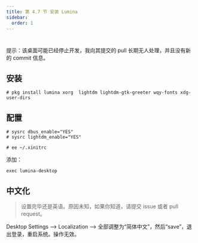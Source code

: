 ```yaml
---
title: 第 4.7 节 安装 Lumina
sidebar:
  order: 1
---
```

# 

提示：该桌面可能已经停止开发，我向其提交的 pull 长期无人处理，并且没有新的 commit 信息。

## 安装

```shell-session
# pkg install lumina xorg  lightdm lightdm-gtk-greeter wqy-fonts xdg-user-dirs
```

## 配置

```shell-session
# sysrc dbus_enable="YES"
# sysrc lightdm_enable="YES"
```

```shell-session
# ee ~/.xinitrc
```

添加：

```shell-session
exec lumina-desktop
```

## 中文化

> 设置完毕还是英语。原因未知，如果你知道，请提交 issue 或者 pull request。

Desktop Settings ——> Localization ——> 全部调整为“简体中文”，然后“save”，退出登录，重启系统。操作无效。
